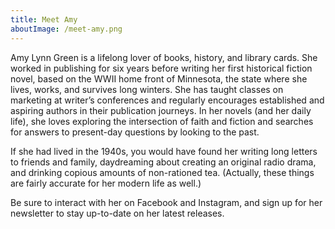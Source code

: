 ```yaml
---
title: Meet Amy
aboutImage: /meet-amy.png
---
```


Amy Lynn Green is a lifelong lover of books, history, and library cards. She worked in publishing for six years before writing her first historical fiction novel, based on the WWII home front of Minnesota, the state where she lives, works, and survives long winters. She has taught classes on marketing at writer’s conferences and regularly encourages established and aspiring authors in their publication journeys. In her novels (and her daily life), she loves exploring the intersection of faith and fiction and searches for answers to present-day questions by looking to the past.

If she had lived in the 1940s, you would have found her writing long letters to friends and family, daydreaming about creating an original radio drama, and drinking copious amounts of non-rationed tea. (Actually, these things are fairly accurate for her modern life as well.)

Be sure to interact with her on Facebook and Instagram, and sign up for her newsletter to stay up-to-date on her latest releases.
